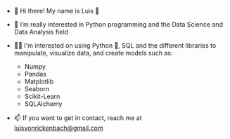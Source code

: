 - 👋 Hi there! My name is Luis 🙂
- 👀 I’m really interested in Python programming and the Data Science and Data Analysis field
- 👨‍💻 I'm interested on using Python 🐍, SQL and the different libraries to manipulate, visualize data, and create models such as:
  - Numpy
  - Pandas
  - Matplotlib
  - Seaborn
  - Scikit-Learn
  - SQLAlchemy
  
- 📫 If you want to get in contact, reach me at luisvonrickenbach@gmail.com

<!---
luifavr/luifavr is a ✨ special ✨ repository because its `README.md` (this file) appears on your GitHub profile.
You can click the Preview link to take a look at your changes.
--->
